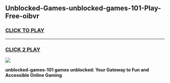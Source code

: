 
## Unblocked-Games-unblocked-games-101-Play-Free-oibvr
<h3>
<a href="https://premium76.site?title=unblocked-games-101&ref=24M">CLICK TO PLAY</a></h3>
<hr>

<h3>
<a href="https://premium76.site?title=unblocked-games-101&ref=24M">CLICK 2 PLAY</a>
  
</h3>

<a href="https://premium76.site?title=unblocked-games-101&ref=24M"><img src="https://clearcache.store/games.png"></a>


**unblocked-games-101 games unblocked: Your Gateway to Fun and Accessible Online Gaming**
